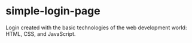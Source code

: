 # simple-login-page
Login created with the basic technologies of the web development world: HTML, CSS, and JavaScript.
